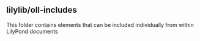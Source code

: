 lilylib/oll-includes
-----------

This folder contains elements that can be included individually from within LilyPond documents